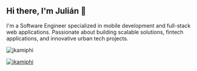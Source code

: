 ## Hi there, I'm Julián 👋

I'm a Software Engineer specialized in mobile development and full-stack web applications. Passionate about building scalable solutions, fintech applications, and innovative urban tech projects.

<p align="left"> <img src="https://komarev.com/ghpvc/?username=jkamiphi&label=Profile%20views&color=0e75b6&style=flat" alt="jkamiphi" /> </p>

<p align="left"> <a href="https://github.com/ryo-ma/github-profile-trophy"><img src="https://github-profile-trophy.vercel.app/?username=jkamiphi&margin-w=15" alt="jkamiphi" /></a> </p>
<!--
**jkamiphi/jkamiphi** is a ✨ _special_ ✨ repository because its `README.md` (this file) appears on your GitHub profile.

Here are some ideas to get you started:

- 🔭 I’m currently working on ...
- 🌱 I’m currently learning ...
- 👯 I’m looking to collaborate on ...
- 🤔 I’m looking for help with ...
- 💬 Ask me about ...
- 📫 How to reach me: ...
- 😄 Pronouns: ...
- ⚡ Fun fact: ...
-->
